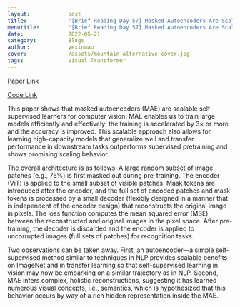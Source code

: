 ```yaml
---
layout:            post
title:             "[Brief Reading Day 57] Masked Autoencoders Are Scalable Vision Learners"
menutitle:         "[Brief Reading Day 57] Masked Autoencoders Are Scalable Vision Learners"
date:              2022-05-21
category:          Blogs
author:            yexinmao
cover:             /assets/mountain-alternative-cover.jpg
tags:              Visual Transformer
---
```


[Paper Link](https://arxiv.org/abs/2111.06377)

[Code Link]([https://github.com/google-research/vision_transformer](https://github.com/facebookresearch/mae))

This paper shows that masked autoencoders (MAE) are scalable self-supervised learners for computer vision. MAE enables us to train large models efficiently and effectively: the training is accelerated by 3× or more and the accuracy is improved. This scalable approach also allows for learning high-capacity models that generalize well and transfer performance in downstream tasks outperforms supervised pretraining and shows promising scaling behavior.

The overall architecture is as follows: A large random subset of image patches (e.g., 75%) is first masked out during pre-training. The encoder (ViT) is applied to the small subset of visible patches. Mask tokens are introduced after the encoder, and the full set of encoded patches and mask tokens is processed by a small decoder (flexibly designed in a manner that is independent of the encoder design) that reconstructs the original image in pixels. The loss function computes the mean squared error (MSE) between the reconstructed and original images in the pixel space. After pre-training, the decoder is discarded and the encoder is applied to uncorrupted images (full sets of patches) for recognition tasks.

Two observations can be taken away. First, an autoencoder—a simple self-supervised method similar to techniques in NLP provides scalable benefits on ImageNet and in transfer learning so that self-supervised learning in vision may now be embarking on a similar trajectory as in NLP. Second, MAE infers complex, holistic reconstructions, suggesting it has learned numerous visual concepts, i.e., semantics, which is hypothesized that this behavior occurs
by way of a rich hidden representation inside the MAE.

